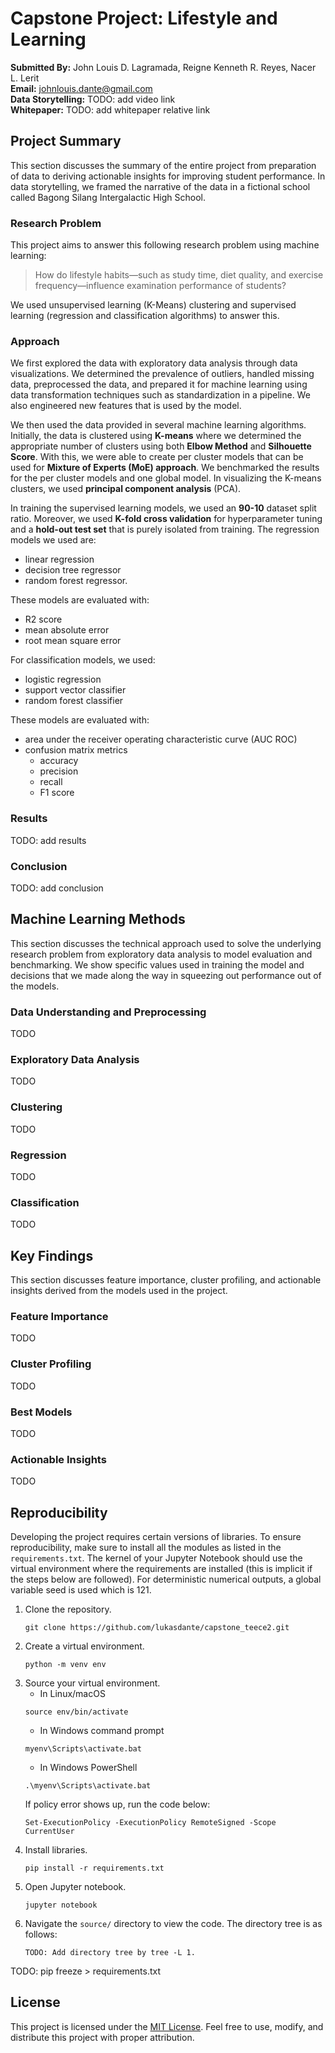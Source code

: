 # Capstone Project: Lifestyle and Learning
<b>Submitted By:</b> John Louis D. Lagramada, Reigne Kenneth R. Reyes, Nacer L. Lerit <br>
<b>Email:</b> johnlouis.dante@gmail.com <br>
<b>Data Storytelling:</b> TODO: add video link <br>
<b>Whitepaper:</b> TODO: add whitepaper relative link

## Project Summary
This section discusses the summary of the entire project from preparation of data to deriving actionable insights for improving student performance. In data storytelling, we framed the narrative of the data in a fictional school called Bagong Silang Intergalactic High School.

### Research Problem
This project aims to answer this following research problem using machine learning:

> How do lifestyle habits—such as study time, diet quality, and exercise frequency—influence examination performance of students?

We used unsupervised learning (K-Means) clustering and supervised learning (regression and classification algorithms) to answer this. 

### Approach

We first explored the data with exploratory data analysis through data visualizations. We determined the prevalence of outliers, handled missing data, preprocessed the data, and prepared it for machine learning using data transformation techniques such as standardization in a pipeline. We also engineered new features that is used by the model.

We then used the data provided in several machine learning algorithms. Initially, the data is clustered using <b>K-means</b> where we determined the appropriate number of clusters using both <b>Elbow Method</b> and <b>Silhouette Score</b>. With this, we were able to create per cluster models that can be used for <b>Mixture of Experts (MoE) approach</b>. We benchmarked the results for the per cluster models and one global model. In visualizing the K-means clusters, we used <b>principal component analysis</b> (PCA).

In training the supervised learning models, we used an <b>90-10</b> dataset split ratio. Moreover, we used <b>K-fold cross validation</b> for hyperparameter tuning and a <b>hold-out test set</b> that is purely isolated from training. The regression models we used are:
- linear regression
- decision tree regressor
- random forest regressor.

These models are evaluated with:
- R2 score
- mean absolute error
- root mean square error

For classification models, we used:
- logistic regression
- support vector classifier
- random forest classifier

These models are evaluated with:
- area under the receiver operating characteristic curve (AUC ROC)
- confusion matrix metrics
    - accuracy
    - precision
    - recall
    - F1 score

### Results

TODO: add results

### Conclusion

TODO: add conclusion

## Machine Learning Methods
This section discusses the technical approach used to solve the underlying research problem from exploratory data analysis to model evaluation and benchmarking. We show specific values used in training the model and decisions that we made along the way in squeezing out performance out of the models.

### Data Understanding and Preprocessing
TODO
### Exploratory Data Analysis
TODO
### Clustering
TODO
### Regression
TODO
### Classification
TODO 
## Key Findings
This section discusses feature importance, cluster profiling, and actionable insights derived from the models used in the project.
### Feature Importance
TODO
### Cluster Profiling
TODO
### Best Models
TODO
### Actionable Insights
TODO
## Reproducibility
Developing the project requires certain versions of libraries. To ensure reproducibility, make sure to install all the modules as listed in the `requirements.txt`. The kernel of your Jupyter Notebook should use the virtual environment where the requirements are installed (this is implicit if the steps below are followed). For deterministic numerical outputs, a global variable seed is used which is 121.

1. Clone the repository.
    <pre><code>git clone https://github.com/lukasdante/capstone_teece2.git</code></pre>
2. Create a virtual environment.
    <pre><code>python -m venv env</code></pre>
3. Source your virtual environment.
    - In Linux/macOS
    <pre><code>source env/bin/activate</code></pre>
    - In Windows command prompt
    <pre><code>myenv\Scripts\activate.bat</code></pre>
    - In Windows PowerShell
    <pre><code>.\myenv\Scripts\activate.bat</code></pre>
    If policy error shows up, run the code below:
    <pre><code>Set-ExecutionPolicy -ExecutionPolicy RemoteSigned -Scope CurrentUser</pre></code>
4. Install libraries.
    <pre><code>pip install -r requirements.txt</code></pre>
5. Open Jupyter notebook.
    <pre><code>jupyter notebook</code></pre>
6. Navigate the `source/` directory to view the code. The directory tree is as follows:
    <pre><code>TODO: Add directory tree by tree -L 1.</code></pre>

TODO: pip freeze > requirements.txt

## License
This project is licensed under the [MIT License](./LICENSE). Feel free to use, modify, and distribute this project with proper attribution.